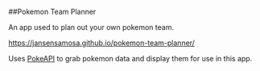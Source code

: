 ##Pokemon Team Planner

An app used to plan out your own pokemon team. 

https://jansensamosa.github.io/pokemon-team-planner/

Uses [PokeAPI](https://pokeapi.co/) to grab pokemon data and display them for use in this app.
